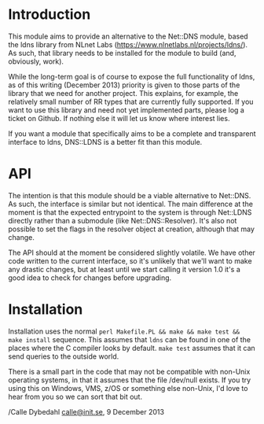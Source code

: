Introduction
============
This module aims to provide an alternative to the Net::DNS module, based the ldns library from NLnet Labs (https://www.nlnetlabs.nl/projects/ldns/). As such, that library needs to be installed for the module to build (and, obviously, work).

While the long-term goal is of course to expose the full functionality of ldns, as of this writing (December 2013) priority is given to those parts of the library that we need for another project. This explains, for example, the relatively small number of RR types that are currently fully supported. If you want to use this library and need not yet implemented parts, please log a ticket on Github. If nothing else it will let us know where interest lies.

If you want a module that specifically aims to be a complete and transparent interface to ldns, DNS::LDNS is a better fit than this module. 

API
===
The intention is that this module should be a viable alternative to Net::DNS. As such, the interface is similar but not identical. The main difference at the moment is that the expected entrypoint to the system is through Net::LDNS directly rather than a submodule (like Net::DNS::Resolver). It's also not possible to set the flags in the resolver object at creation, although that may change.

The API should at the moment be considered slightly volatile. We have other code written to the current interface, so it's unlikely that we'll want to make any drastic changes, but at least until we start calling it version 1.0 it's a good idea to check for changes before upgrading.

Installation
============
Installation uses the normal `perl Makefile.PL && make && make test && make install` sequence. This assumes that `ldns` can be found in one of the places where the C compiler looks by default. `make test` assumes that it can send queries to the outside world.

There is a small part in the code that may not be compatible with non-Unix operating systems, in that it assumes that the file /dev/null exists. If you try using this on Windows, VMS, z/OS or something else non-Unix, I'd love to hear from you so we can sort that bit out.

/Calle Dybedahl <calle@init.se>, 9 December 2013